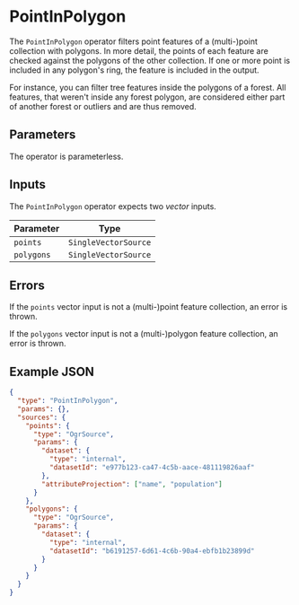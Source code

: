 # PointInPolygon

The `PointInPolygon` operator filters point features of a (multi-)point collection with polygons.
In more detail, the points of each feature are checked against the polygons of the other collection.
If one or more point is included in any polygon's ring, the feature is included in the output.

For instance, you can filter tree features inside the polygons of a forest.
All features, that weren't inside any forest polygon, are considered either part of another forest or outliers and are thus removed.

## Parameters

The operator is parameterless.

## Inputs

The `PointInPolygon` operator expects two _vector_ inputs.

| Parameter  | Type                 |
| ---------- | -------------------- |
| `points`   | `SingleVectorSource` |
| `polygons` | `SingleVectorSource` |

## Errors

If the `points` vector input is not a (multi-)point feature collection, an error is thrown.

If the `polygons` vector input is not a (multi-)polygon feature collection, an error is thrown.

## Example JSON

```json
{
  "type": "PointInPolygon",
  "params": {},
  "sources": {
    "points": {
      "type": "OgrSource",
      "params": {
        "dataset": {
          "type": "internal",
          "datasetId": "e977b123-ca47-4c5b-aace-481119826aaf"
        },
        "attributeProjection": ["name", "population"]
      }
    },
    "polygons": {
      "type": "OgrSource",
      "params": {
        "dataset": {
          "type": "internal",
          "datasetId": "b6191257-6d61-4c6b-90a4-ebfb1b23899d"
        }
      }
    }
  }
}
```
